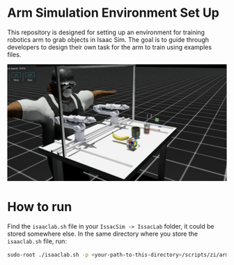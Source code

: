 # Arm Simulation Environment Set Up
This repository is designed for setting up an environment for training robotics arm to grab objects in Isaac Sim. The goal is to guide through developers to design their own task for the arm to train using examples files.

<p align="center">
<img src="photos/environment-example1.png" alt="Task Demo" width="800"/>
</p>

# How to run
Find the `isaaclab.sh` file in your `IssacSim -> IssacLab` folder, it could be stored somewhere else. In the same directory where you store the `isaaclab.sh` file, run:
```bash
sudo-root ./isaaclab.sh -p <your-path-to-this-directory>/scripts/zi/arm/src/main.py
```



